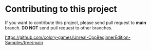 # Contributing to this project

If you want to contribute this project, please send pull request to **main** branch.
**DO NOT** send pull request to other branches.

https://github.com/colory-games/Unreal-CppBeginnerEdition-Samples/tree/main
